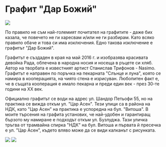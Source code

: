 # Графит "Дар Божий"  

<div class='markdown-div'>

<div class='markdown-content'>
<img class='float-right long' src="https://res.cloudinary.com/dyhmxus4n/image/upload/v1735458965/1/2-2_dayqso.jpg">

<p>По правило не съм най-големият почитател на графитите - даже бих казала, че повечето не ги харесвам и/или не ги разбирам. Като всяко правило обаче и това си има изключения. Едно такова изключение е графитът "Дар Божий".</p>

<p>Графитът е създаден в края на май 2016 г. и изобразява красивата девойка Рада, облечена в народна носия и носеща в ръцете си хляб. Автор на творбата е известният артист Станислав Трифонов - Nasimo. Графитът е направен по поръчка на пекарната "Слънце и луна", която се намира в кооперацията, на чиято стена е изрисуван. Любопитен факт е, че в същата кооперация е имало пекарна и преди един век - през 30-те години на XX век.</p>

<p>Официално графитът се води на адрес ул. Шандор Петьофи 55, но на практика се вижда откъм ул. "Цар Асен". Тези улици са в района на НДК, като "Цар Асен" на практика е успоредна на бул. "Витоша". В моите търсения на графита установих, че най-удобен и гарантиращ бързото му намиране е подходът откъм ул. Бузлуджа. Тази уличка тръгва от трамвайна спирка "НДК" на бул. Витоша и първата й пресечка е ул. "Цар Асен", където вляво може да се види калканът с рисунката.</p>
</div>

<div class='markdown-gallery'>
<img class='gallery portrait' src="https://res.cloudinary.com/dyhmxus4n/image/upload/v1735458133/1/2-3_lrn5wg.jpg">
<img class='gallery portrait' src="https://res.cloudinary.com/dyhmxus4n/image/upload/v1735458134/1/2-1_fn74za.jpg">

</div>

</div>